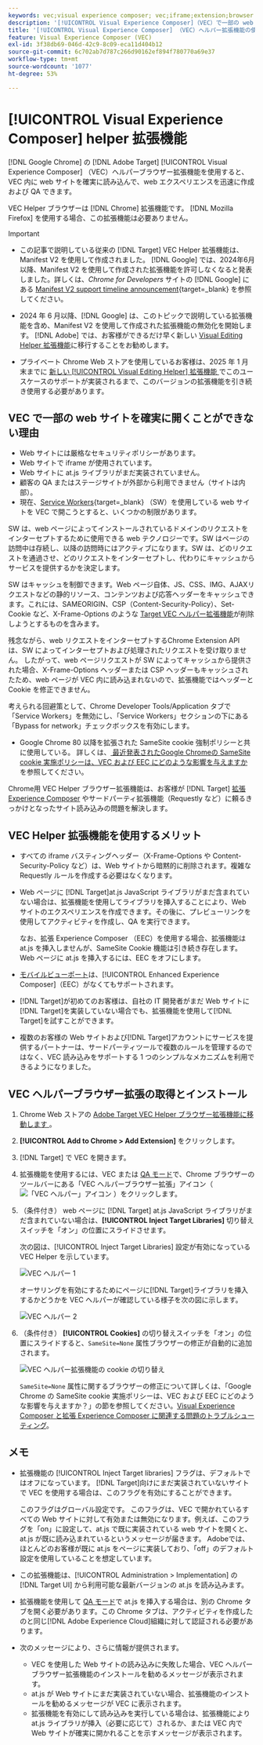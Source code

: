 ```yaml
---
keywords: vec;visual experience composer; vec;iframe;extension;browser
description: '[!UICONTROL Visual Experience Composer]（VEC）で一部の web サイトを確実に開くことができない理由を明らかにします。VEC Helper ブラウザー拡張機能を使用すると、VEC 内に web サイトを確実に読み込むことができます。'
title: '[!UICONTROL Visual Experience Composer] （VEC）ヘルパー拡張機能の使用方法？'
feature: Visual Experience Composer (VEC)
exl-id: 3f38db69-046d-42c9-8c09-eca11d404b12
source-git-commit: 6c702ab7d787c266d90162ef894f780770a69e37
workflow-type: tm+mt
source-wordcount: '1077'
ht-degree: 53%

---
```


# [!UICONTROL Visual Experience Composer] helper 拡張機能

[!DNL Google Chrome] の [!DNL Adobe Target] [!UICONTROL Visual Experience Composer] （VEC）ヘルパーブラウザー拡張機能を使用すると、VEC 内に web サイトを確実に読み込んで、web エクスペリエンスを迅速に作成および QA できます。

VEC Helper ブラウザーは [!DNL Chrome] 拡張機能です。 [!DNL Mozilla Firefox] を使用する場合、この拡張機能は必要ありません。

>[!IMPORTANT]
>
>* この記事で説明している従来の [!DNL Target] VEC Helper 拡張機能は、Manifest V2 を使用して作成されました。 [!DNL Google] では、2024年6月以降、Manifest V2 を使用して作成された拡張機能を許可しなくなると発表しました。詳しくは、*Chrome for Developers* サイトの [!DNL Google] にある [Manifest V2 support timeline announcement](https://developer.chrome.com/docs/extensions/develop/migrate/mv2-deprecation-timeline){target=_blank} を参照してください。
>
>* 2024 年 6 月以降、[!DNL Google] は、このトピックで説明している拡張機能を含め、Manifest V2 を使用して作成された拡張機能の無効化を開始します。 [!DNL Adobe] では、お客様ができるだけ早く新しい [Visual Editing Helper 拡張機能](/help/main/c-experiences/c-visual-experience-composer/r-troubleshoot-composer/visual-editing-helper-extension.md)に移行することをお勧めします。
>
>* プライベート Chrome Web ストアを使用しているお客様は、2025 年 1 月末までに [ 新しい [!UICONTROL Visual Editing Helper] 拡張機能 ](/help/main/c-experiences/c-visual-experience-composer/r-troubleshoot-composer/visual-editing-helper-extension.md) でこのユースケースのサポートが実装されるまで、このバージョンの拡張機能を引き続き使用する必要があります。

## VEC で一部の web サイトを確実に開くことができない理由

* Web サイトには厳格なセキュリティポリシーがあります。
* Web サイトで iframe が使用されています。
* Web サイトに at.js ライブラリがまだ実装されていません。
* 顧客の QA またはステージサイトが外部から利用できません（サイトは内部）。
* 現在、[Service Workers](https://developer.mozilla.org/ja-JP/docs/Web/API/Service_Worker_API){target=_blank} （SW）を使用している web サイトを VEC で開こうとすると、いくつかの制限があります。

SW は、web ページによってインストールされているドメインのリクエストをインターセプトするために使用できる web テクノロジーです。SW はページの訪問中は存続し、以降の訪問時にはアクティブになります。SW は、どのリクエストを通過させ、どのリクエストをインターセプトし、代わりにキャッシュからサービスを提供するかを決定します。

SW はキャッシュを制御できます。Web ページ自体、JS、CSS、IMG、AJAXリクエストなどの静的リソース、コンテンツおよび応答ヘッダーをキャッシュできます。これには、SAMEORIGIN、CSP（Content-Security-Policy）、Set-Cookie など、X-Frame-Options のような [Target VEC ヘルパー拡張機能](/help/main/c-experiences/c-visual-experience-composer/r-troubleshoot-composer/vec-helper-browser-extension.md)が削除しようとするものを含みます。

残念ながら、web リクエストをインターセプトするChrome Extension API は、SW によってインターセプトおよび処理されたリクエストを受け取りません。 したがって、web ページリクエストが SW によってキャッシュから提供された場合、X-Frame-Options ヘッダーまたは CSP ヘッダーもキャッシュされたため、web ページが VEC 内に読み込まれないので、拡張機能ではヘッダーと Cookie を修正できません。

考えられる回避策として、Chrome Developer Tools/Application タブで「Service Workers」を無効にし、「Service Workers」セクションの下にある「Bypass for network」チェックボックスを有効にします。

* Google Chrome 80 以降を拡張された SameSite cookie 強制ポリシーと共に使用している。 詳しくは、[ 最近発表されたGoogle Chromeの SameSite cookie 実施ポリシーは、VEC および EEC にどのような影響を与えますか ](/help/main/c-experiences/c-visual-experience-composer/r-troubleshoot-composer/issues-related-to-the-visual-experience-composer-vec-and-enhanced-experience-composer-eec.md#samesite) を参照してください。

Chrome用 VEC Helper ブラウザー拡張機能は、お客様が [!DNL Target] [ 拡張 Experience Composer](/help/main/administrating-target/visual-experience-composer-set-up.md#eec) やサードパーティ拡張機能（Requestly など）に頼るきっかけとなったサイト読み込みの問題を解決します。

## VEC Helper 拡張機能を使用するメリット

* すべての iframe バスティングヘッダー（X-Frame-Options や Content-Security-Policy など）は、Web サイトから暗黙的に削除されます。複雑な Requestly ルールを作成する必要はなくなります。
* Web ページに [!DNL Target]at.js JavaScript ライブラリがまだ含まれていない場合は、拡張機能を使用してライブラリを挿入することにより、Web サイトのエクスペリエンスを作成できます。その後に、プレビューリンクを使用してアクティビティを作成し、QA を実行できます。

  なお、拡張 Experience Composer （EEC）を使用する場合、拡張機能は at.js を挿入しませんが、SameSite Cookie 機能は引き続き存在します。 Web ページに at.js を挿入するには、EEC をオフにします。

* [モバイルビューポート](/help/main/c-experiences/c-visual-experience-composer/mobile-viewports.md)は、[!UICONTROL Enhanced Experience Composer]（EEC）がなくてもサポートされます。
* [!DNL Target]が初めてのお客様は、自社の IT 開発者がまだ Web サイトに[!DNL Target]を実装していない場合でも、拡張機能を使用して[!DNL Target]を試すことができます。
* 複数のお客様の Web サイトおよび[!DNL Target]アカウントにサービスを提供するパートナーは、サードパーティツールで複数のルールを管理するのではなく、VEC 読み込みをサポートする 1 つのシンプルなメカニズムを利用できるようになりました。

## VEC ヘルパーブラウザー拡張の取得とインストール

1. Chrome Web ストアの [Adobe Target VEC Helper ブラウザー拡張機能に移動します ](https://chrome.google.com/webstore/detail/adobe-target-vec-helper/ggjpideecfnbipkacplkhhaflkdjagak)。
1. **[!UICONTROL Add to Chrome > Add Extension]** をクリックします。
1. [!DNL Target] で VEC を開きます。
1. 拡張機能を使用するには、VEC または [QA モード](/help/main/c-activities/c-activity-qa/activity-qa.md)で、Chrome ブラウザーのツールバーにある「VEC ヘルパーブラウザー拡張」アイコン（ ![「VEC ヘルパー」アイコン](/help/main/c-experiences/c-visual-experience-composer/r-troubleshoot-composer/assets/vec-help-extension.png) ）をクリックします。
1. （条件付き） web ページに [!DNL Target] at.js JavaScript ライブラリがまだ含まれていない場合は、**[!UICONTROL Inject Target Libraries]** 切り替えスイッチを「オン」の位置にスライドさせます。

   次の図は、[!UICONTROL Inject Target Libraries] 設定が有効になっている VEC Helper を示しています。

   ![VEC ヘルパー 1](/help/main/c-experiences/c-visual-experience-composer/r-troubleshoot-composer/assets/vec-help-extension-1.png)

   オーサリングを有効にするためにページに[!DNL Target]ライブラリを挿入するかどうかを VEC ヘルパーが確認している様子を次の図に示します。

   ![VEC ヘルパー 2](/help/main/c-experiences/c-visual-experience-composer/r-troubleshoot-composer/assets/vec-helper.png)

1. （条件付き） **[!UICONTROL Cookies]** の切り替えスイッチを「オン」の位置にスライドすると、`SameSite=None` 属性ブラウザーの修正が自動的に追加されます。

   ![VEC ヘルパー拡張機能の cookie の切り替え ](/help/main/c-experiences/c-visual-experience-composer/r-troubleshoot-composer/assets/cookies-vec-helper.png)

   `SameSite=None` 属性に関するブラウザーの修正について詳しくは、「Google Chrome の SameSite cookie 実施ポリシーは、VEC および EEC にどのような影響を与えますか？」の節を参照してください。[Visual Experience Composer と拡張 Experience Composer に関連する問題のトラブルシューティング](/help/main/c-experiences/c-visual-experience-composer/r-troubleshoot-composer/issues-related-to-the-visual-experience-composer-vec-and-enhanced-experience-composer-eec.md#samesite)。

## メモ

* 拡張機能の [!UICONTROL Inject Target libraries] フラグは、デフォルトではオフになっています。 [!DNL Target]向けにまだ実装されていないサイトで VEC を使用する場合は、このフラグを有効にすることができます。

  このフラグはグローバル設定です。 このフラグは、VEC で開かれているすべての Web サイトに対して有効または無効になります。例えば、このフラグを「on」に設定して、at.js で既に実装されている web サイトを開くと、at.js が既に読み込まれているというメッセージが届きます。 Adobeでは、ほとんどのお客様が既に at.js をページに実装しており、「off」のデフォルト設定を使用していることを想定しています。

* この拡張機能は、[!UICONTROL Administration > Implementation] の [!DNL Target UI] から利用可能な最新バージョンの at.js を読み込みます。
* 拡張機能を使用して [QA モード](/help/main/c-activities/c-activity-qa/activity-qa.md)で at.js を挿入する場合は、別の Chrome タブを開く必要があります。この Chrome タブは、アクティビティを作成したのと同じ[!DNL Adobe Experience Cloud]組織に対して認証される必要があります。
* 次のメッセージにより、さらに情報が提供されます。

   * VEC を使用した Web サイトの読み込みに失敗した場合、VEC ヘルパーブラウザー拡張機能のインストールを勧めるメッセージが表示されます。
   * at.js が Web サイトにまだ実装されていない場合、拡張機能のインストールを勧めるメッセージが VEC に表示されます。
   * 拡張機能を有効にして読み込みを実行している場合は、拡張機能により at.js ライブラリが挿入（必要に応じて）されるか、または VEC 内で Web サイトが確実に開かれることを示すメッセージが表示されます。

